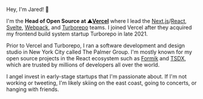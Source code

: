Hey, I'm Jared! 👋

I'm the **Head of Open Source at ▲[Vercel](https://vercel.com)** where I lead the [Next.js](https://github.com/vercel/next.js)/[React](https://github.com/facebook/react), [Svelte](https://github.com/sveltejs/svelte), [Webpack](https://github.com/webpack), and [Turborepo](https://github.com/vercel/turborepo) teams. I joined Vercel after they acquired my frontend build system startup Turborepo in late 2021. 

Prior to Vercel and Turborepo, I ran a software development and design studio in New York City called The Palmer Group. I'm mostly known for my open source projects in the React ecosystem such as [Formik](https://github.com/jaredpalmer/formik) and [TSDX](https://github.com/jaredpalmer/tsdx), which are trusted by millions of developers all over the world. 

I angel invest in early-stage startups that I'm passionate about. If I'm not working or tweeting, I'm likely skiing on the east coast, going to concerts, or hanging with friends.
